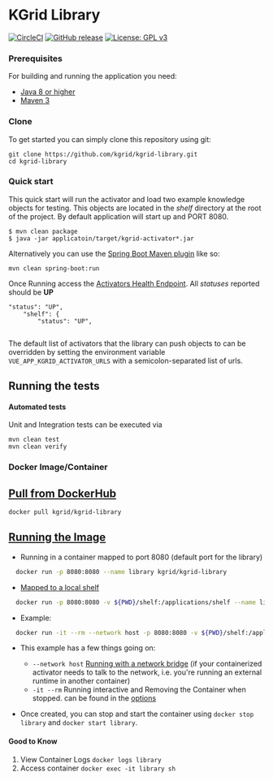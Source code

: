 # KGrid Library
[![CircleCI](https://circleci.com/gh/kgrid/kgrid-library.svg?style=svg)](https://circleci.com/gh/kgrid/kgrid-library)
[![GitHub release](https://img.shields.io/github/release/kgrid/kgrid-library.svg)](https://github.com/kgrid/kgrid-library/releases/)
[![License: GPL v3](https://img.shields.io/badge/License-GPLv3-blue.svg)](https://www.gnu.org/licenses/gpl-3.0)

### Prerequisites
For building and running the application you need:

- [Java 8 or higher](https://www.oracle.com/java/)
- [Maven 3](https://maven.apache.org)

### Clone
To get started you can simply clone this repository using git:
```
git clone https://github.com/kgrid/kgrid-library.git
cd kgrid-library
```

### Quick start
This quick start will run the activator and load two example knowledge objects for testing.  This objects are located
in the _shelf_ directory at the root of the project. By default application will start up and PORT 8080.
```
$ mvn clean package
$ java -jar applicatoin/target/kgrid-activator*.jar
```

Alternatively you can use the [Spring Boot Maven plugin](https://docs.spring.io/spring-boot/docs/current/reference/html/build-tool-plugins-maven-plugin.html) like so:

```
mvn clean spring-boot:run
```

Once Running access the [Activators Health Endpoint](http://localhost:8080/health).  All _statuses_ reported should be **UP**

```$xslt
"status": "UP",
    "shelf": {
        "status": "UP",
  
```

The default list of activators that the library can push objects to can be overridden by setting the environment variable `VUE_APP_KGRID_ACTIVATOR_URLS` with a semicolon-separated list of urls.

## Running the tests

#### Automated tests 
Unit and Integration tests can be executed via
```
mvn clean test
mvn clean verify
```

### Docker Image/Container
## [Pull from DockerHub](https://docs.docker.com/engine/reference/commandline/pull/)
  ```bash
  docker pull kgrid/kgrid-library
  ```
## [Running the Image](https://docs.docker.com/engine/reference/commandline/run)

- Running in a container mapped to port 8080 (default port for the library)

```bash
  docker run -p 8080:8080 --name library kgrid/kgrid-library
```

- [Mapped to a local shelf](https://docs.docker.com/engine/reference/commandline/run/#mount-volume--v---read-only)

```bash
  docker run -p 8080:8080 -v ${PWD}/shelf:/applications/shelf --name library -d kgrid/kgrid-library 
```

- Example:

```bash
  docker run -it --rm --network host -p 8080:8080 -v ${PWD}/shelf:/application/shelf --name library kgrid/kgrid-library:latest
```
- This example has a few things going on:
    - `--network host` [Running with a network bridge](https://docs.docker.com/engine/reference/commandline/run/#connect-a-container-to-a-network---network) (if your containerized activator needs to talk to the network, i.e. you're running an external runtime in another container)
    - `-it --rm` Running interactive and Removing the Container when stopped. can be found in the [options](https://docs.docker.com/engine/reference/commandline/run/#options)
   
- Once created, you can stop and start the container using `docker stop library` and `docker start library`.
#### Good to Know

1. View Container Logs  ```docker logs library```
1. Access container ```docker exec -it library sh```
